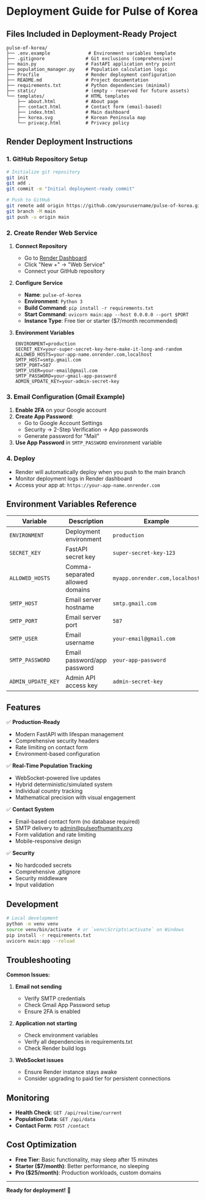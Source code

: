 # Deployment Guide for Pulse of Korea

## Files Included in Deployment-Ready Project

```
pulse-of-korea/
├── .env.example              # Environment variables template
├── .gitignore               # Git exclusions (comprehensive)
├── main.py                  # FastAPI application entry point
├── population_manager.py    # Population calculation logic
├── Procfile                 # Render deployment configuration
├── README.md                # Project documentation
├── requirements.txt         # Python dependencies (minimal)
├── static/                  # (empty - reserved for future assets)
└── templates/               # HTML templates
    ├── about.html           # About page
    ├── contact.html         # Contact form (email-based)
    ├── index.html           # Main dashboard
    ├── korea.svg            # Korean Peninsula map
    └── privacy.html         # Privacy policy
```

## Render Deployment Instructions

### 1. GitHub Repository Setup
```bash
# Initialize git repository
git init
git add .
git commit -m "Initial deployment-ready commit"

# Push to GitHub
git remote add origin https://github.com/yourusername/pulse-of-korea.git
git branch -M main
git push -u origin main
```

### 2. Create Render Web Service

1. **Connect Repository**
   - Go to [Render Dashboard](https://dashboard.render.com)
   - Click "New +" → "Web Service"
   - Connect your GitHub repository

2. **Configure Service**
   - **Name**: `pulse-of-korea`
   - **Environment**: `Python 3`
   - **Build Command**: `pip install -r requirements.txt`
   - **Start Command**: `uvicorn main:app --host 0.0.0.0 --port $PORT`
   - **Instance Type**: Free tier or starter ($7/month recommended)

3. **Environment Variables**
   ```
   ENVIRONMENT=production
   SECRET_KEY=your-super-secret-key-here-make-it-long-and-random
   ALLOWED_HOSTS=your-app-name.onrender.com,localhost
   SMTP_HOST=smtp.gmail.com
   SMTP_PORT=587
   SMTP_USER=your-email@gmail.com
   SMTP_PASSWORD=your-gmail-app-password
   ADMIN_UPDATE_KEY=your-admin-secret-key
   ```

### 3. Email Configuration (Gmail Example)

1. **Enable 2FA** on your Google account
2. **Create App Password**:
   - Go to Google Account Settings
   - Security → 2-Step Verification → App passwords
   - Generate password for "Mail"
3. **Use App Password** in `SMTP_PASSWORD` environment variable

### 4. Deploy

- Render will automatically deploy when you push to the main branch
- Monitor deployment logs in Render dashboard
- Access your app at: `https://your-app-name.onrender.com`

## Environment Variables Reference

| Variable | Description | Example |
|----------|-------------|---------|
| `ENVIRONMENT` | Deployment environment | `production` |
| `SECRET_KEY` | FastAPI secret key | `super-secret-key-123` |
| `ALLOWED_HOSTS` | Comma-separated allowed domains | `myapp.onrender.com,localhost` |
| `SMTP_HOST` | Email server hostname | `smtp.gmail.com` |
| `SMTP_PORT` | Email server port | `587` |
| `SMTP_USER` | Email username | `your-email@gmail.com` |
| `SMTP_PASSWORD` | Email password/app password | `your-app-password` |
| `ADMIN_UPDATE_KEY` | Admin API access key | `admin-secret-key` |

## Features

✅ **Production-Ready**
- Modern FastAPI with lifespan management
- Comprehensive security headers
- Rate limiting on contact form
- Environment-based configuration

✅ **Real-Time Population Tracking**
- WebSocket-powered live updates
- Hybrid deterministic/simulated system
- Individual country tracking
- Mathematical precision with visual engagement

✅ **Contact System**
- Email-based contact form (no database required)
- SMTP delivery to admin@pulseofhumanity.org
- Form validation and rate limiting
- Mobile-responsive design

✅ **Security**
- No hardcoded secrets
- Comprehensive .gitignore
- Security middleware
- Input validation

## Development

```bash
# Local development
python -m venv venv
source venv/bin/activate  # or `venv\Scripts\activate` on Windows
pip install -r requirements.txt
uvicorn main:app --reload
```

## Troubleshooting

**Common Issues:**

1. **Email not sending**
   - Verify SMTP credentials
   - Check Gmail App Password setup
   - Ensure 2FA is enabled

2. **Application not starting**
   - Check environment variables
   - Verify all dependencies in requirements.txt
   - Check Render build logs

3. **WebSocket issues**
   - Ensure Render instance stays awake
   - Consider upgrading to paid tier for persistent connections

## Monitoring

- **Health Check**: `GET /api/realtime/current`
- **Population Data**: `GET /api/data`
- **Contact Form**: `POST /contact`

## Cost Optimization

- **Free Tier**: Basic functionality, may sleep after 15 minutes
- **Starter ($7/month)**: Better performance, no sleeping
- **Pro ($25/month)**: Production workloads, custom domains

---

**Ready for deployment!** 🚀